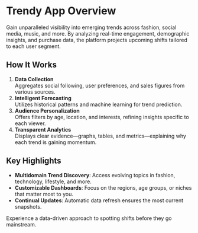 # Trendy App Overview

Gain unparalleled visibility into emerging trends across fashion, social media, music, and more. By analyzing real-time engagement, demographic insights, and purchase data, the platform projects upcoming shifts tailored to each user segment.

## How It Works

1. **Data Collection**  
  Aggregates social following, user preferences, and sales figures from various sources.
2. **Intelligent Forecasting**  
  Utilizes historical patterns and machine learning for trend prediction.
3. **Audience Personalization**  
  Offers filters by age, location, and interests, refining insights specific to each viewer.
4. **Transparent Analytics**  
  Displays clear evidence—graphs, tables, and metrics—explaining why each trend is gaining momentum.

## Key Highlights

- **Multidomain Trend Discovery**: Access evolving topics in fashion, technology, lifestyle, and more.  
- **Customizable Dashboards**: Focus on the regions, age groups, or niches that matter most to you.  
- **Continual Updates**: Automatic data refresh ensures the most current snapshots.  

Experience a data-driven approach to spotting shifts before they go mainstream.
